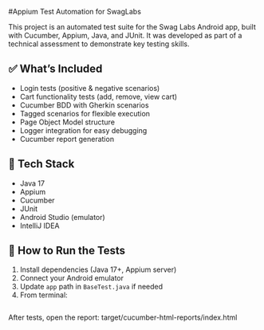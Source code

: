 #Appium Test Automation for SwagLabs

This project is an automated test suite for the Swag Labs Android app, built with Cucumber, Appium, Java, and JUnit. It was developed as part of a technical assessment to demonstrate key testing skills.

## ✅ What’s Included

- Login tests (positive & negative scenarios)
- Cart functionality tests (add, remove, view cart)
- Cucumber BDD with Gherkin scenarios
- Tagged scenarios for flexible execution
- Page Object Model structure
- Logger integration for easy debugging
- Cucumber report generation

## 🔧 Tech Stack

- Java 17
- Appium
- Cucumber
- JUnit
- Android Studio (emulator)
- IntelliJ IDEA

## 🚀 How to Run the Tests

1. Install dependencies (Java 17+, Appium server)
2. Connect your Android emulator
3. Update `app` path in `BaseTest.java` if needed
4. From terminal:
   ```bash mvn clean test

After tests, open the report: target/cucumber-html-reports/index.html
